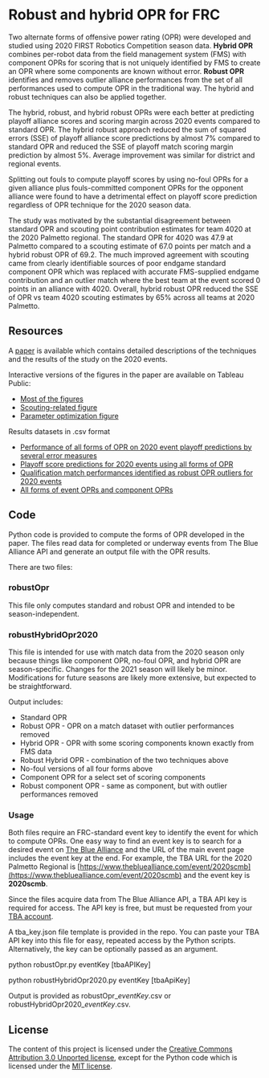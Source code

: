 ﻿
# Robust and hybrid OPR for FRC
Two alternate forms of offensive power rating (OPR) were developed and studied using 2020 FIRST Robotics Competition season data. **Hybrid OPR** combines per-robot data from the field management system (FMS) with component OPRs for scoring that is not uniquely identified by FMS to create an OPR where some components are known without error.  **Robust OPR** identifies and removes outlier alliance performances from the set of all performances used to compute OPR in the traditional way.  The hybrid and robust techniques can also be applied together.

The hybrid, robust, and hybrid robust OPRs were each better at predicting playoff alliance scores and scoring margin across 2020 events compared to standard OPR.  The hybrid robust approach reduced the sum of squared errors (SSE) of playoff alliance score predictions by almost 7% compared to standard OPR and reduced the SSE of playoff match scoring margin prediction by almost 5%.  Average improvement was similar for district and regional events.

Splitting out fouls to compute playoff scores by using no-foul OPRs for a given alliance plus fouls-committed component OPRs for the opponent alliance were found to have a detrimental effect on playoff score prediction regardless of OPR technique for the 2020 season data.

The study was motivated by the substantial disagreement between standard OPR and scouting point contribution estimates for team 4020 at the 2020 Palmetto regional.  The standard OPR for 4020 was 47.9 at Palmetto compared to a scouting estimate of 67.0 points per match and a hybrid robust OPR of 69.2.  The much improved agreement with scouting came from clearly identifiable sources of poor endgame standard component OPR which was replaced with accurate FMS-supplied endgame contribution and an outlier match where the best team at the event scored 0 points in an alliance with 4020.  Overall, hybrid robust OPR reduced the SSE of OPR vs team 4020 scouting estimates by 65% across all teams at 2020 Palmetto.

## Resources
A [paper](https://github.com/mpaulonis/frc-robust-hybrid-opr/blob/master/robust-hybrid-opr-frc.pdf) is available which contains detailed descriptions of the techniques and the results of the study on the 2020 events.

Interactive versions of the figures in the paper are available on Tableau Public:

 - [Most of the figures](https://public.tableau.com/profile/mike.paulonis#!/vizhome/RobustHybridOPRFRCMain/Fig1HybridDash)
 - [Scouting-related figure](https://public.tableau.com/profile/mike.paulonis#!/vizhome/RobustHybridOPRFRCScouting/Fig2ScoutvOPRDash)
 - [Parameter optimization figure](https://public.tableau.com/profile/mike.paulonis#!/vizhome/RobustHybridOPRFRCOutlierOpt/Fig3OutlierkDash)

Results datasets in .csv format

 - [Performance of all forms of OPR on 2020 event playoff predictions by several error measures](https://github.com/mpaulonis/frc-robust-hybrid-opr/blob/master/robustHybridOprFrcEventStats.csv)
 - [Playoff score predictions for 2020 events using all forms of OPR](https://github.com/mpaulonis/frc-robust-hybrid-opr/blob/master/robustHybridOprFrcPlayoffPreds.csv)
 - [Qualification match performances identified as robust OPR outliers for 2020 events](https://github.com/mpaulonis/frc-robust-hybrid-opr/blob/master/robustHybridOprFrcOutliers.csv)
 - [All forms of event OPRs and component OPRs](https://github.com/mpaulonis/frc-robust-hybrid-opr/blob/master/robustHybridOprFrcOpr.csv)

## Code
Python code is provided to compute the forms of OPR developed in the paper.  The files read data for completed or underway events from The Blue Alliance API and generate an output file with the OPR results. 

There are two files:

### robustOpr
This file only computes standard and robust OPR and intended to be season-independent.

### robustHybridOpr2020
This file is intended for use with match data from the 2020 season only because things like component OPR, no-foul OPR, and hybrid OPR are season-specific.  Changes for the 2021 season will likely be minor.  Modifications for future seasons are likely more extensive, but expected to be straightforward.

Output includes:
- Standard OPR
- Robust OPR - OPR on a match dataset with outlier performances removed
- Hybrid OPR - OPR with some scoring components known exactly from FMS data
- Robust Hybrid OPR - combination of the two techniques above
- No-foul versions of all four forms above
- Component OPR for a select set of scoring components
- Robust component OPR - same as component, but with outlier performances removed

### Usage
Both files require an FRC-standard event key to identify the event for which to compute OPRs.  One easy way to find an event key is to search for a desired event on [The Blue Alliance](https://www.thebluealliance.com/) and the URL of the main event page includes the event key at the end.  For example, the TBA URL for the 2020 Palmetto Regional is [https://www.thebluealliance.com/event/2020scmb](https://www.thebluealliance.com/event/2020scmb) and the event key is **2020scmb**.

Since the files acquire data from The Blue Alliance API, a TBA API key is required for access.  The API key is free, but must be requested from your [TBA account](https://www.thebluealliance.com/account).

A tba_key.json file template is provided in the repo.  You can paste your TBA API key into this file for easy, repeated access by the Python scripts.  Alternatively, the key can be optionally passed as an argument.

python robustOpr.py eventKey [tbaAPIKey]

python robustHybridOpr2020.py eventKey [tbaApiKey]

Output is provided as robustOpr_*eventKey*.csv or robustHybridOpr2020_*eventKey*.csv.



## License

The content of this project is licensed under the [Creative Commons Attribution 3.0 Unported license](https://creativecommons.org/licenses/by/3.0/), except for the Python code which is licensed under the [MIT license](LICENSE.md).

